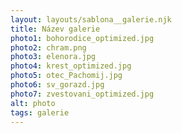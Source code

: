 ```yaml
---
layout: layouts/sablona__galerie.njk
title: Název galerie
photo1: bohorodice_optimized.jpg
photo2: chram.png
photo3: elenora.jpg
photo4: krest_optimized.jpg
photo5: otec_Pachomij.jpg
photo6: sv_gorazd.jpg 
photo7: zvestovani_optimized.jpg
alt: photo
tags: galerie
---
```

